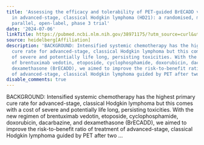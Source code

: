 ```yaml
---
title: 'Assessing the efficacy and tolerability of PET-guided BrECADD versus eBEACOPP
  in advanced-stage, classical Hodgkin lymphoma (HD21): a randomised, multicentre,
  parallel, open-label, phase 3 trial'
date: '2024-07-06'
linkTitle: https://pubmed.ncbi.nlm.nih.gov/38971175/?utm_source=curl&utm_medium=rss&utm_campaign=pubmed-2&utm_content=1FakS-2QOkCT8HsMOQP1bCRQ4YzyumYOmxmF0moLsQ3dFB1E9V&fc=20220326224207&ff=20240707183234&v=2.18.0.post9+e462414
source: heidelberg[Affiliation]
description: 'BACKGROUND: Intensified systemic chemotherapy has the highest primary
  cure rate for advanced-stage, classical Hodgkin lymphoma but this comes with a cost
  of severe and potentially life long, persisting toxicities. With the new regimen
  of brentuximab vedotin, etoposide, cyclophosphamide, doxorubicin, dacarbazine, and
  dexamethasone (BrECADD), we aimed to improve the risk-to-benefit ratio of treatment
  of advanced-stage, classical Hodgkin lymphoma guided by PET after two ...'
disable_comments: true
---
```

BACKGROUND: Intensified systemic chemotherapy has the highest primary cure rate for advanced-stage, classical Hodgkin lymphoma but this comes with a cost of severe and potentially life long, persisting toxicities. With the new regimen of brentuximab vedotin, etoposide, cyclophosphamide, doxorubicin, dacarbazine, and dexamethasone (BrECADD), we aimed to improve the risk-to-benefit ratio of treatment of advanced-stage, classical Hodgkin lymphoma guided by PET after two ...